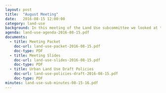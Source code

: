 ```yaml
---
layout: post
title:  "August Meeting"
date:   2016-08-15 12:00:00
category: land-use
background: In this meeting of the Land Use subcommittee we looked at the future land use policy and early drafts of the Future Land Use maps for Georgetown, Sadieville, and Stamping Ground.
agenda: land-use-agenda-2016-08-15.pdf
documents:
  - title: Meeting Packet
    doc-url: land-use-packet-2016-08-15.pdf
    doc-type: PDF
  - title: Meeting Slides
    doc-url: land-use-slides-2016-08-15.pdf
    doc-type: PDF
  - title: Urban Land Use Draft Policies
    doc-url: land-use-policies-draft-2016-08-15.pdf
    doc-type: PDF
minutes: land-use-sub-minutes-08-15-16.pdf
---
```

